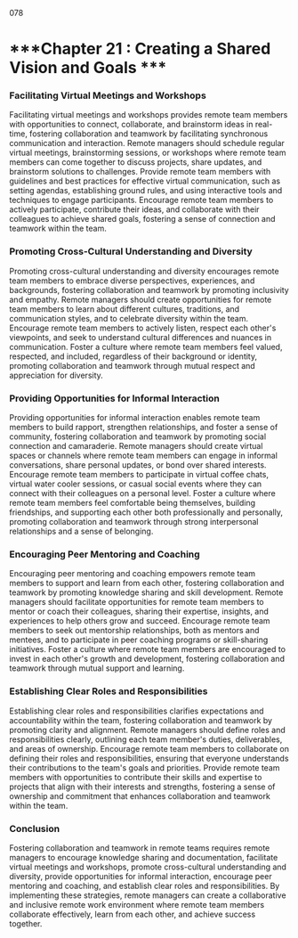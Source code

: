 078

# ***Chapter 21 : Creating a Shared Vision and Goals ***


### **Facilitating Virtual Meetings and Workshops**

Facilitating virtual meetings and workshops provides remote team members with opportunities to connect, collaborate, and brainstorm ideas in real-time, fostering collaboration and teamwork by facilitating synchronous communication and interaction. Remote managers should schedule regular virtual meetings, brainstorming sessions, or workshops where remote team members can come together to discuss projects, share updates, and brainstorm solutions to challenges. Provide remote team members with guidelines and best practices for effective virtual communication, such as setting agendas, establishing ground rules, and using interactive tools and techniques to engage participants. Encourage remote team members to actively participate, contribute their ideas, and collaborate with their colleagues to achieve shared goals, fostering a sense of connection and teamwork within the team.

### **Promoting Cross-Cultural Understanding and Diversity**

Promoting cross-cultural understanding and diversity encourages remote team members to embrace diverse perspectives, experiences, and backgrounds, fostering collaboration and teamwork by promoting inclusivity and empathy. Remote managers should create opportunities for remote team members to learn about different cultures, traditions, and communication styles, and to celebrate diversity within the team. Encourage remote team members to actively listen, respect each other's viewpoints, and seek to understand cultural differences and nuances in communication. Foster a culture where remote team members feel valued, respected, and included, regardless of their background or identity, promoting collaboration and teamwork through mutual respect and appreciation for diversity.

### **Providing Opportunities for Informal Interaction**

Providing opportunities for informal interaction enables remote team members to build rapport, strengthen relationships, and foster a sense of community, fostering collaboration and teamwork by promoting social connection and camaraderie. Remote managers should create virtual spaces or channels where remote team members can engage in informal conversations, share personal updates, or bond over shared interests. Encourage remote team members to participate in virtual coffee chats, virtual water cooler sessions, or casual social events where they can connect with their colleagues on a personal level. Foster a culture where remote team members feel comfortable being themselves, building friendships, and supporting each other both professionally and personally, promoting collaboration and teamwork through strong interpersonal relationships and a sense of belonging.

### **Encouraging Peer Mentoring and Coaching**

Encouraging peer mentoring and coaching empowers remote team members to support and learn from each other, fostering collaboration and teamwork by promoting knowledge sharing and skill development. Remote managers should facilitate opportunities for remote team members to mentor or coach their colleagues, sharing their expertise, insights, and experiences to help others grow and succeed. Encourage remote team members to seek out mentorship relationships, both as mentors and mentees, and to participate in peer coaching programs or skill-sharing initiatives. Foster a culture where remote team members are encouraged to invest in each other's growth and development, fostering collaboration and teamwork through mutual support and learning.

### **Establishing Clear Roles and Responsibilities**

Establishing clear roles and responsibilities clarifies expectations and accountability within the team, fostering collaboration and teamwork by promoting clarity and alignment. Remote managers should define roles and responsibilities clearly, outlining each team member's duties, deliverables, and areas of ownership. Encourage remote team members to collaborate on defining their roles and responsibilities, ensuring that everyone understands their contributions to the team's goals and priorities. Provide remote team members with opportunities to contribute their skills and expertise to projects that align with their interests and strengths, fostering a sense of ownership and commitment that enhances collaboration and teamwork within the team.

### **Conclusion**

Fostering collaboration and teamwork in remote teams requires remote managers to encourage knowledge sharing and documentation, facilitate virtual meetings and workshops, promote cross-cultural understanding and diversity, provide opportunities for informal interaction, encourage peer mentoring and coaching, and establish clear roles and responsibilities. By implementing these strategies, remote managers can create a collaborative and inclusive remote work environment where remote team members collaborate effectively, learn from each other, and achieve success together.




